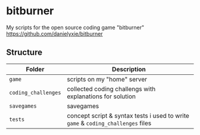# bitburner
My scripts for the open source coding game "bitburner" https://github.com/danielyxie/bitburner

## Structure
| Folder | Description |
| ------------- | --- |
| `game` | scripts on my "home" server | 
| `coding_challenges` | collected coding challengs with explanations for solution  | 
| `savegames` | savegames | 
| `tests` | concept script & syntax tests i used to write `game` & `coding_challenges` files |
